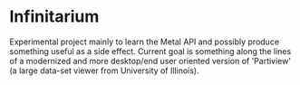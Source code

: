 # Infinitarium
Experimental project mainly to learn the Metal API and possibly produce something useful as a side effect. Current goal is something along the lines of a modernized and more desktop/end user oriented version of 'Partiview' (a large data-set viewer from University of Illinois).   

